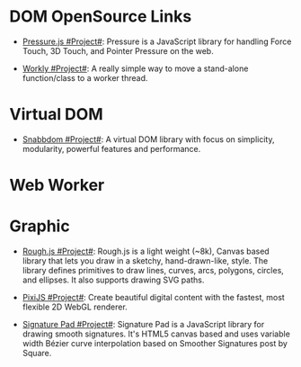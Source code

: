# DOM OpenSource Links

* [Pressure.js #Project#](https://pressurejs.com/): Pressure is a JavaScript library for handling Force Touch, 3D Touch, and Pointer Pressure on the web.

* [Workly #Project#](https://github.com/pshihn/workly): A really simple way to move a stand-alone function/class to a worker thread.

# Virtual DOM

* [Snabbdom #Project#](https://github.com/snabbdom/snabbdom): A virtual DOM library with focus on simplicity, modularity, powerful features and performance.

# Web Worker

# Graphic

* [Rough.js #Project#](http://roughjs.com/): Rough.js is a light weight (~8k), Canvas based library that lets you draw in a sketchy, hand-drawn-like, style. The library defines primitives to draw lines, curves, arcs, polygons, circles, and ellipses. It also supports drawing SVG paths.

- [PixiJS #Project#](http://www.pixijs.com/): Create beautiful digital content with the fastest, most flexible 2D WebGL renderer.

- [Signature Pad #Project#](https://github.com/szimek/signature_pad): Signature Pad is a JavaScript library for drawing smooth signatures. It's HTML5 canvas based and uses variable width Bézier curve interpolation based on Smoother Signatures post by Square.
